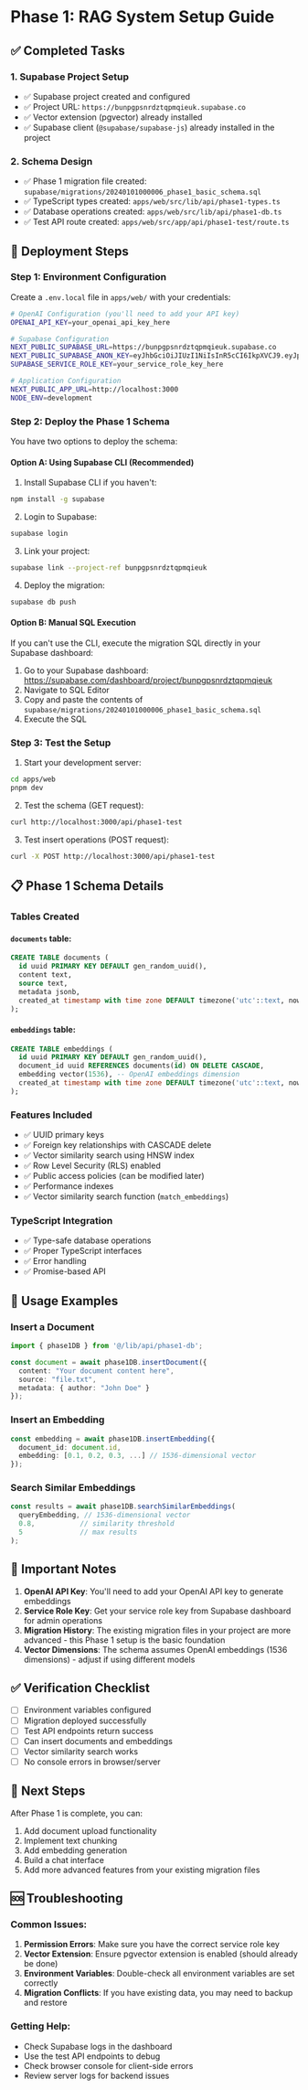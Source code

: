 # Phase 1: RAG System Setup Guide

## ✅ Completed Tasks

### 1. Supabase Project Setup
- ✅ Supabase project created and configured
- ✅ Project URL: `https://bunpgpsnrdztqpmqieuk.supabase.co`
- ✅ Vector extension (pgvector) already installed
- ✅ Supabase client (`@supabase/supabase-js`) already installed in the project

### 2. Schema Design
- ✅ Phase 1 migration file created: `supabase/migrations/20240101000006_phase1_basic_schema.sql`
- ✅ TypeScript types created: `apps/web/src/lib/api/phase1-types.ts`
- ✅ Database operations created: `apps/web/src/lib/api/phase1-db.ts`
- ✅ Test API route created: `apps/web/src/app/api/phase1-test/route.ts`

## 🚀 Deployment Steps

### Step 1: Environment Configuration

Create a `.env.local` file in `apps/web/` with your credentials:

```bash
# OpenAI Configuration (you'll need to add your API key)
OPENAI_API_KEY=your_openai_api_key_here

# Supabase Configuration
NEXT_PUBLIC_SUPABASE_URL=https://bunpgpsnrdztqpmqieuk.supabase.co
NEXT_PUBLIC_SUPABASE_ANON_KEY=eyJhbGciOiJIUzI1NiIsInR5cCI6IkpXVCJ9.eyJpc3MiOiJzdXBhYmFzZSIsInJlZiI6ImJ1bnBncHNucmR6dHFwbXFpZXVrIiwicm9sZSI6ImFub24iLCJpYXQiOjE3NTA5NjI3NTYsImV4cCI6MjA2NjUzODc1Nn0.AjeEBbbLmu4YPLeFkH8BzI9q7gR5wlCber4Io8huKzA
SUPABASE_SERVICE_ROLE_KEY=your_service_role_key_here

# Application Configuration
NEXT_PUBLIC_APP_URL=http://localhost:3000
NODE_ENV=development
```

### Step 2: Deploy the Phase 1 Schema

You have two options to deploy the schema:

#### Option A: Using Supabase CLI (Recommended)

1. Install Supabase CLI if you haven't:
```bash
npm install -g supabase
```

2. Login to Supabase:
```bash
supabase login
```

3. Link your project:
```bash
supabase link --project-ref bunpgpsnrdztqpmqieuk
```

4. Deploy the migration:
```bash
supabase db push
```

#### Option B: Manual SQL Execution

If you can't use the CLI, execute the migration SQL directly in your Supabase dashboard:

1. Go to your Supabase dashboard: https://supabase.com/dashboard/project/bunpgpsnrdztqpmqieuk
2. Navigate to SQL Editor
3. Copy and paste the contents of `supabase/migrations/20240101000006_phase1_basic_schema.sql`
4. Execute the SQL

### Step 3: Test the Setup

1. Start your development server:
```bash
cd apps/web
pnpm dev
```

2. Test the schema (GET request):
```bash
curl http://localhost:3000/api/phase1-test
```

3. Test insert operations (POST request):
```bash
curl -X POST http://localhost:3000/api/phase1-test
```

## 📋 Phase 1 Schema Details

### Tables Created

#### `documents` table:
```sql
CREATE TABLE documents (
  id uuid PRIMARY KEY DEFAULT gen_random_uuid(),
  content text,
  source text,
  metadata jsonb,
  created_at timestamp with time zone DEFAULT timezone('utc'::text, now())
);
```

#### `embeddings` table:
```sql
CREATE TABLE embeddings (
  id uuid PRIMARY KEY DEFAULT gen_random_uuid(),
  document_id uuid REFERENCES documents(id) ON DELETE CASCADE,
  embedding vector(1536), -- OpenAI embeddings dimension
  created_at timestamp with time zone DEFAULT timezone('utc'::text, now())
);
```

### Features Included

- ✅ UUID primary keys
- ✅ Foreign key relationships with CASCADE delete
- ✅ Vector similarity search using HNSW index
- ✅ Row Level Security (RLS) enabled
- ✅ Public access policies (can be modified later)
- ✅ Performance indexes
- ✅ Vector similarity search function (`match_embeddings`)

### TypeScript Integration

- ✅ Type-safe database operations
- ✅ Proper TypeScript interfaces
- ✅ Error handling
- ✅ Promise-based API

## 🔧 Usage Examples

### Insert a Document
```typescript
import { phase1DB } from '@/lib/api/phase1-db';

const document = await phase1DB.insertDocument({
  content: "Your document content here",
  source: "file.txt",
  metadata: { author: "John Doe" }
});
```

### Insert an Embedding
```typescript
const embedding = await phase1DB.insertEmbedding({
  document_id: document.id,
  embedding: [0.1, 0.2, 0.3, ...] // 1536-dimensional vector
});
```

### Search Similar Embeddings
```typescript
const results = await phase1DB.searchSimilarEmbeddings(
  queryEmbedding, // 1536-dimensional vector
  0.8,           // similarity threshold
  5              // max results
);
```

## 🚨 Important Notes

1. **OpenAI API Key**: You'll need to add your OpenAI API key to generate embeddings
2. **Service Role Key**: Get your service role key from Supabase dashboard for admin operations
3. **Migration History**: The existing migration files in your project are more advanced - this Phase 1 setup is the basic foundation
4. **Vector Dimensions**: The schema assumes OpenAI embeddings (1536 dimensions) - adjust if using different models

## ✅ Verification Checklist

- [ ] Environment variables configured
- [ ] Migration deployed successfully
- [ ] Test API endpoints return success
- [ ] Can insert documents and embeddings
- [ ] Vector similarity search works
- [ ] No console errors in browser/server

## 🔄 Next Steps

After Phase 1 is complete, you can:
1. Add document upload functionality
2. Implement text chunking
3. Add embedding generation
4. Build a chat interface
5. Add more advanced features from your existing migration files

## 🆘 Troubleshooting

### Common Issues:

1. **Permission Errors**: Make sure you have the correct service role key
2. **Vector Extension**: Ensure pgvector extension is enabled (should already be done)
3. **Environment Variables**: Double-check all environment variables are set correctly
4. **Migration Conflicts**: If you have existing data, you may need to backup and restore

### Getting Help:

- Check Supabase logs in the dashboard
- Use the test API endpoints to debug
- Check browser console for client-side errors
- Review server logs for backend issues 